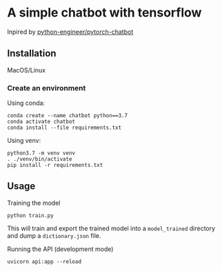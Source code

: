 # A simple chatbot with tensorflow

Inpired by [python-engineer/pytorch-chatbot](https://github.com/python-engineer/pytorch-chatbot)

## Installation
MacOS/Linux

### Create an environment
Using conda:
```
conda create --name chatbot python==3.7
conda activate chatbot
conda install --file requirements.txt
```

Using venv:
```
python3.7 -m venv venv
. ./venv/bin/activate
pip install -r requirements.txt
```

## Usage

Training the model
```
python train.py
```

This will train and export the trained model into a `model_trained` directory and dump a `dictionary.json` file.

Running the API (development mode)
```
uvicorn api:app --reload
```
